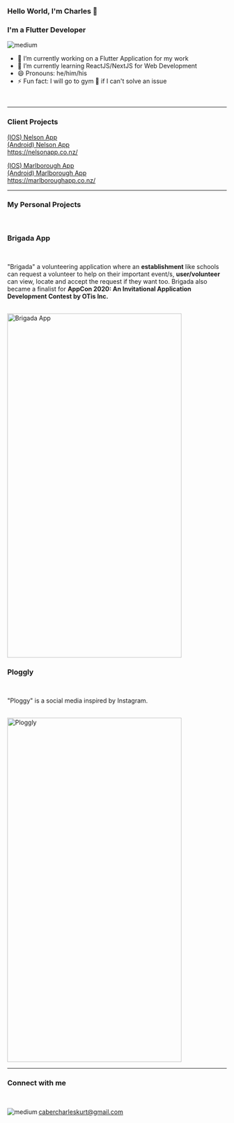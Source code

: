 ### Hello World, I'm Charles 👋

### I'm a Flutter Developer

<img alt="medium" src= "https://img.shields.io/badge/Flutter-02569B?style=for-the-badge&logo=flutter&logoColor=white" />


- 🔭 I’m currently working on a Flutter Application for my work
- 🌱 I’m currently learning ReactJS/NextJS for Web Development
- 😄 Pronouns: he/him/his
- ⚡ Fun fact: I will go to gym :muscle: if I can't solve an issue 

</br>

***
### Client Projects
<a href="https://apps.apple.com/ph/app/nelson-app/id1123543046"> (IOS) Nelson App </a>
</br>
<a href="https://play.google.com/store/apps/details?id=com.app.p1436EA&hl=en&gl=US"> (Android) Nelson App </a>
</br>
https://nelsonapp.co.nz/
</br>

<a href="https://apps.apple.com/nz/app/the-marlborough-app/id1347811969"> (IOS) Marlborough App </a>
</br>
<a href="https://play.google.com/store/apps/details?id=com.app.p1251HB&hl=en&gl=US"> (Android) Marlborough App </a>
</br>
https://marlboroughapp.co.nz/
***
### My Personal Projects

</br>

### Brigada App

</br>

"Brigada" a volunteering application where an **establishment** like schools can request a volunteer to help on their important event/s, **user/volunteer** can view, locate and accept the request if they want too. Brigada also became a finalist for **AppCon 2020: An Invitational Application Development Contest by OTis Inc.**

</br>

<img alt="Brigada App" src="https://github.com/ckc64/ckc64/blob/master/brigada%20GIF.gif" width="400" height="790">


</br>

### Ploggly

</br>

"Ploggy" is a social media inspired by Instagram.

</br>

<img alt="Ploggly" src="https://github.com/ckc64/ckc64/blob/master/ploggly-gif.gif" width="400" height="790">


</br>

***

### Connect with me

</br>

cabercharleskurt@gmail.com
<img align="left" alt="medium" src="https://img.shields.io/badge/Gmail-D14836?style=for-the-badge&logo=gmail&logoColor=white" />
